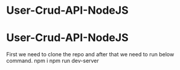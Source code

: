 # User-Crud-API-NodeJS
# User-Crud-API-NodeJS
First we need to clone the repo and after that we need to run below command.
npm i
npm run dev-server
